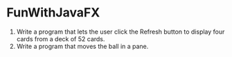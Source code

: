 # FunWithJavaFX
1) Write a program that lets the user click the Refresh button to display four cards from a deck of 52 cards.
2) Write a program that moves the ball in a pane.
